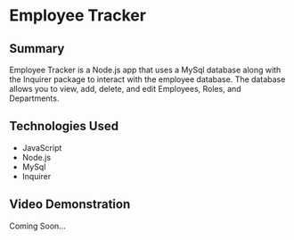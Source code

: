 # Employee Tracker

## Summary
Employee Tracker is a Node.js app that uses a MySql database along with the Inquirer package to interact with the employee database. The database allows you to view, add, delete, and edit Employees, Roles, and Departments. 

## Technologies Used
* JavaScript
* Node.js
* MySql
* Inquirer

## Video Demonstration
Coming Soon...